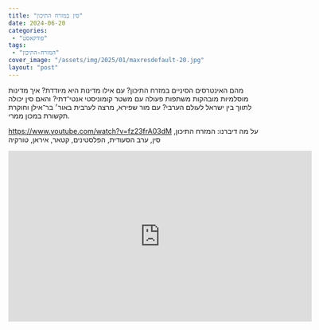 ```yaml
---
title: "סין במזרח התיכון"
date: 2024-06-20
categories: 
 - "פודקאסט"
tags: 
 - "המזרח-התיכון"
cover_image: "/assets/img/2025/01/maxresdefault-20.jpg"
layout: "post"
---
```


מהם האינטרסים הסיניים במזרח התיכון? עם אילו מדינות היא מיודדת? איך מדינות מוסלמיות מובהקות משתפות פעולה עם משטר קומוניסטי אנטי־דתי? והאם סין יכולה לתווך בין ישראל לעולם הערבי? עם מור שפירא, מרצה לערבית באור׳ בר־אילן וחוקרת תקשורת במכון ממרי.

<https://www.youtube.com/watch?v=fz23frA03dM>
על מה דיברנו:
המזרח התיכון, סין, ערב הסעודית, הפלסטינים, קטאר, איראן, טורקיה

<iframe width="610" height="343" src="https://www.youtube.com/embed/fz23frA03dM" frameborder="0" allow="accelerometer; autoplay; clipboard-write; encrypted-media; gyroscope; picture-in-picture; web-share" referrerpolicy="strict-origin-when-cross-origin" allowfullscreen></iframe>
